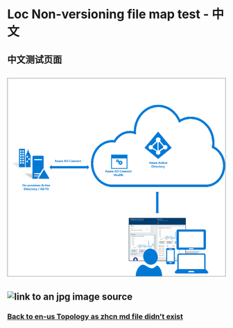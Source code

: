  # Loc Non-versioning file map test - 中文
 
 ## 中文测试页面

 ## ![link to an png image source](./../../aadconnecthealth2.png)
 ## ![link to an jpg image source](./../../testImage.jpg)
 ### [Back to en-us Topology as zhcn md file didn't exist](./network-watcher-topology-overview.md)



